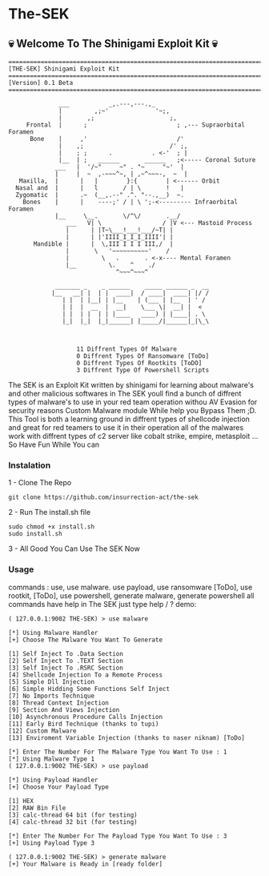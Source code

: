# The-SEK
## 💀 Welcome To The Shinigami Exploit Kit 💀
```
=========================================================================
[THE-SEK] Shinigami Exploit Kit
=========================================================================
[Version] 0.1 Beta
=========================================================================

              ___           _,.---,---.,_
              |         ,;~'             '~;, 
              |       ,;                     ;,      
     Frontal  |      ;                         ; ,--- Supraorbital Foramen
      Bone    |     ,'                         /'
              |    ,;                        /' ;,
              |    ; ;      .           . <-'  ; |
              |__  | ;   ______       ______   ;<----- Coronal Suture
             ___   |  '/~"     ~" . "~     "~'  |
             |     |  ~  ,-~~~^~, | ,~^~~~-,  ~  |
   Maxilla,  |      |   |        }:{        | <------ Orbit
  Nasal and  |      |   l       / | \       !   |
  Zygomatic  |      .~  (__,.--" .^. "--.,__)  ~. 
    Bones    |      |    ----;' / | \ ';-<--------- Infraorbital Foramen
             |__     \__.       \/^\/       .__/
                ___   V| \                 / |V <--- Mastoid Process
                |      | |T~\___!___!___/~T| |
                |      | |'IIII_I_I_I_IIII'| |  
       Mandible |      |  \,III I I I III,/  | 
                |       \   '~~~~~~~~~~'    /
                |         \   .       . <-x---- Mental Foramen
                |__         \.    ^    ./
                              ^~~~^~~~^

             _______ _    _ ______    _____ ______ _  __
            |__   __| |  | |  ____|  / ____|  ____| |/ /
               | |  | |__| | |__    | (___ | |__  | ' / 
               | |  |  __  |  __|    \___ \|  __| |  <  
               | |  | |  | | |____   ____) | |____| . \ 
               |_|  |_|  |_|______| |_____/|______|_|\_\
      

      
                   11 Diffrent Types Of Malware
                   0 Diffrent Types Of Ransomware [ToDo]
                   0 Diffrent Types Of Rootkits [ToDO]
                   3 Diffrent Type Of Powershell Scripts

```
The SEK is an Exploit Kit written by shinigami for learning about malware's and other malicious softwares in The SEK youll find a bunch of diffrent types of malware's to use in your red team operation withou AV Evasion for security reasons Custom Malware module While help you Bypass Them ;D. This Tool is both a learning ground in diffrent types of shellcode injection and great for red teamers to use it in their operation all of the malwares work with diffrent types of c2 server like cobalt strike, empire, metasploit ... So Have Fun While You can

### Instalation
1 - Clone The Repo
```
git clone https://github.com/insurrection-act/the-sek
```
2 - Run The install.sh file
```
sudo chmod +x install.sh
sudo install.sh
```
3 - All Good You Can Use The SEK Now
### Usage
commands : use, use malware. use payload, use ransomware [ToDo], use rootkit, [ToDo], use powershell, generate malware, generate powershell
all commands have help in The SEK just type help / ?
demo:
```
( 127.0.0.1:9002 THE-SEK) > use malware

[*] Using Malware Handler
[+] Choose The Malware You Want To Generate

[1] Self Inject To .Data Section
[2] Self Inject To .TEXT Section
[3] Self Inject To .RSRC Section
[4] Shellcode Injection To a Remote Process
[5] Simple Dll Injection
[6] Simple Hidding Some Functions Self Inject
[7] No Imports Technique
[8] Thread Context Injection
[9] Section And Views Injection
[10] Asynchronous Procedure Calls Injection
[11] Early Bird Technique (thanks to tupi)
[12] Custom Malware
[13] Enviroment Variable Injection (thanks to naser niknam) [ToDo]

[*] Enter The Number For The Malware Type You Want To Use : 1
[*] Using Malware Type 1
( 127.0.0.1:9002 THE-SEK) > use payload

[*] Using Payload Handler
[+] Choose Your Payload Type

[1] HEX
[2] RAW Bin File
[3] calc-thread 64 bit (for testing)
[4] calc-thread 32 bit (for testing)

[*] Enter The Number For The Payload Type You Want To Use : 3
[+] Using Payload Type 3

( 127.0.0.1:9002 THE-SEK) > generate malware
[+] Your Malware is Ready in [ready folder]
```
